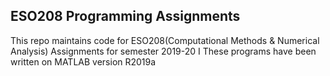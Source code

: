 ## ESO208 Programming Assignments
This repo maintains code for ESO208(Computational Methods & Numerical Analysis) Assignments for semester 2019-20 I
These programs have been written on MATLAB version R2019a
